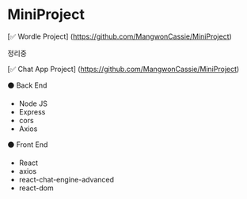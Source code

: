 # MiniProject



[✅ Wordle Project] (https://github.com/MangwonCassie/MiniProject)

정리중


[✅ Chat App Project] (https://github.com/MangwonCassie/MiniProject)

⚫ Back End
- Node JS
- Express
- cors
- Axios

⚫ Front End
- React
- axios
- react-chat-engine-advanced
- react-dom
